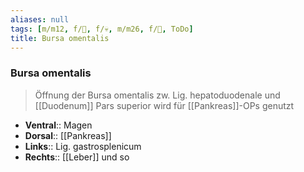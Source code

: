 ```yaml
---
aliases: null
tags: [m/m12, f/💩, f/💀, m/m26, f/🔪, ToDo]
title: Bursa omentalis
---
```

### Bursa omentalis
> Öffnung der Bursa omentalis zw. Lig. hepatoduodenale und [[Duodenum]] Pars superior wird für [[Pankreas]]-OPs genutzt
- **Ventral**:: Magen
- **Dorsal**:: [[Pankreas]]
- **Links**:: Lig. gastrosplenicum
- **Rechts**:: [[Leber]] und so